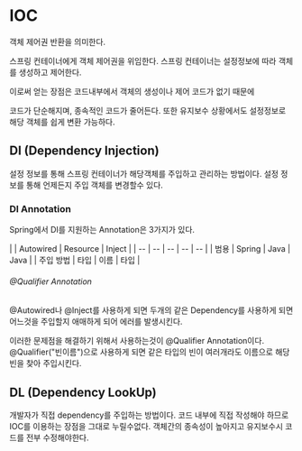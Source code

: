 # IOC
객체 제어권 반환을 의미한다.

스프링 컨테이너에게 객체 제어권을 위임한다.
스프링 컨테이너는 설정정보에 따라 객체를 생성하고 제어한다.

이로써 얻는 장점은 코드내부에서 객체의 생성이나 제어 코드가 없기 때문에

코드가 단순해지며, 종속적인 코드가 줄어든다.
또한 유지보수 상황에서도 설정정보로 해당 객체를 쉽게 변환 가능하다.

## DI (Dependency Injection)
설정 정보를 통해 스프링 컨테이너가 해당객체를 주입하고 관리하는 방법이다.
설정 정보를 통해 언제든지 주입 객체를 변경할수 있다.

### DI Annotation
Spring에서 DI를 지원하는 Annotation은 3가지가 있다.

|   |   Autowired   |   Resource    |   Inject  |
|   --  |   --  |   --  |   --  |   --  |
|   범용  |   Spring  |   Java    |   Java    |
|   주입 방법   |   타입  |   이름  |   타입  |

###### @Qualifier Annotation
@Autowired나 @Inject를 사용하게 되면 두개의 같은 Dependency를 사용하게 되면 어느것을 주입할지 애매하게 되어 에러를 발생시킨다.

이러한 문제점을 해결하기 위해서 사용하는것이 @Qualifier Annotation이다.
@Qualifier("빈이름")으로 사용하게 되면 같은 타입의 빈이 여러개라도 이름으로 해당 빈을 찾아 주입시킨다.

## DL (Dependency LookUp)
개발자가 직접 dependency를 주입하는 방법이다.
코드 내부에 직접 작성해야 하므로 IOC를 이용하는 장점을 그대로 누릴수없다.
객체간의 종속성이 높아지고 유지보수시 코드를 전부 수정해야한다.